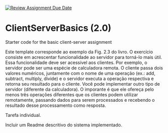 [![Review Assignment Due Date](https://classroom.github.com/assets/deadline-readme-button-22041afd0340ce965d47ae6ef1cefeee28c7c493a6346c4f15d667ab976d596c.svg)](https://classroom.github.com/a/qjXMgXsV)
# ClientServerBasics (2.0)
Starter code for the basic client-server assignment


Este template corresponde ao exemplo da Fig. 2.3 do livro. O exercício consiste em acrescentar funcionalidade ao servidor para torná-lo mais útil. Essa funcionalidade deve ser acessível aos clientes. Por exemplo, o servidor pode ser uma espécie de calculadora remota. O cliente passa dois valores numéricos, juntamente com o nome de uma operação (ex.: add, subtract, multiply, divide) e o servidor executa a operação respectiva e retorna seu resultado para o cliente. Você pode implementar outro tipo de servidor (diferente da calculadora). O imporante é que ele ofereça pelo menos três operações diferentes que os clientes podem utilizar remotamente, passando dados para serem processados e recebendo o resultado desse processamento como resposta.

Tarefa individual.

Incluir um Readme descritivo do sistema implementado.
